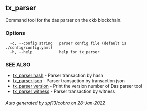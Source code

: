 ## tx_parser

Command tool for the das parser on the ckb blockchain.

### Options

```
  -c, --config string   parser config file (default is ./config/config.yaml)
  -h, --help            help for tx_parser
```

### SEE ALSO

* [tx_parser hash](tx_parser_hash.md)	 - Parser transaction by hash
* [tx_parser json](tx_parser_json.md)	 - Parser transaction by transaction json
* [tx_parser version](tx_parser_version.md)	 - Print the version number of Das parser tool
* [tx_parser witness](tx_parser_witness.md)	 - Parser transaction by witness

###### Auto generated by spf13/cobra on 28-Jan-2022
